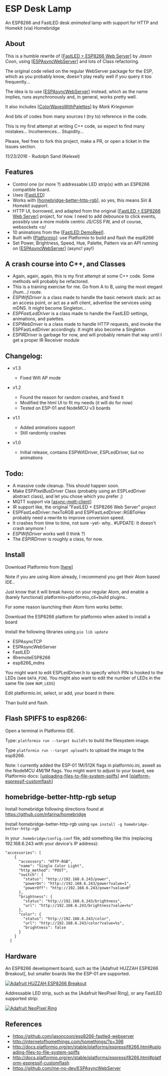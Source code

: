ESP Desk Lamp
=============

An ESP8266 and FastLED desk *animated* lamp with support for HTTP and Homekit (via) Homebridge



About
-----
This is a humble rewrite of [[FastLED + ESP8266 Web Server](https://github.com/jasoncoon/esp8266-fastled-webserver)] by *Jason Coon*, using [[ESPAsyncWebServer](https://github.com/me-no-dev/ESPAsyncWebServer)] and lots of Class refactoring.

The original code relied on the regular WebServer package for the ESP, which as you probably know, doesn't play really well if you query it too frequently...

The idea is to use [[ESPAsyncWebServer](https://github.com/me-no-dev/ESPAsyncWebServer)] instead, which as the name implies, runs asynchronously and, in general, works pretty well.

It also includes [[ColorWavesWithPalettes]( https://gist.github.com/kriegsman/8281905786e8b2632aeb)] by *Mark Kriegsman*

And bits of codes from many sources I (try to) reference in the code.

This is my first attempt at writing C++ code, so expect to find many mistakes... Incoherences... Stupidity...

Please, feel free to fork this project, make a PR, or open a ticket in the Issues section.

*11/23/2016* - Rudolph Sand (Kelexel)


Features
--------
* Control one (or more ?) addressable LED strip(s) with an ESP8266 compatible board.
* Uses [[FastLED](http://fastled.io/)]
* Works with [[homebridge-better-http-rgb]()], so yes, this means *Siri & Homekit support*.
* HTTP UI, borrowed, and adapted from the original [[FastLED + ESP8266 Web Server](https://github.com/jasoncoon/esp8266-fastled-webserver)] project, for now. I need to add debounce to click events, possibly use a more mobile centric JS/CSS FW, and of course, websockets <o/
* 10 animations from the [[FastLED DemoReel](https://github.com/FastLED/FastLED/tree/master/examples/DemoReel100)].
* Built with [[Platformio](http://platformio.org)]: use Platformio to build and flash the esp8266
* Set Power, Brightness, Speed, Hue, Palette, Pattern via an API running on [[ESPAsyncWebServer](https://github.com/me-no-dev/ESPAsyncWebServer)] (async! yay!)


A crash course into C++, and Classes
-------------------------------
* Again, again, again, this is my first attempt at some C++ code. Some methods will probably be refactored.
* This is a training exercise for me. Go from A to B, using the most elegant *(hum...)* route.
* *ESPWifiDriver* is a class made to handle the basic network stack: act as an access point, or act as a wifi client, advertise the services using mDNS. It might become Singleton...
* *ESPFastLedDriver* is a class made to handle the FastLED settings, animations, and palettes.
* *ESPWebDriver* is a class made to handle HTTP requests, and invoke the ESPFastLedDriver accordingly. It might also become a Singleton
* *ESPIRDriver* is garbage for now, and will probably remain that way until I get a proper IR Receiver module


Changelog:
----------
* v1.3
  * Fixed Wifi AP mode

* v1.2
  * Found the reason for random crashes, and fixed it
  * Modified the html UI to fit my needs (it will do for now)
  * Tested on ESP-01 and NodeMCU v3 boards

* v1.1
  * Added animations support
  * Still randomly crashes

* v1.0
  * Initial release, contains ESPWifiDriver, ESPLedDriver, but no animations

Todo:
-----
* A massive code cleanup. This should happen soon.
* Make ESP*PixelBus*Driver Class (probably using an ESPLedDriver abstract class), and let you chose which you prefer ;)
* MQTT support via [[async-mqtt-client](https://github.com/marvinroger/async-mqtt-client)]
* IR support like, the original "FastLED + ESP8266 Web Server" project
* ESPFastLedDriver::hexToRGB and ESPFastLedDriver::RGBToHex probably need a rewrite to improve conversion speed.
* It crashes from time to time, not sure -yet- why.. #UPDATE: It doesn't crash anymore !
* *ESPWifiDriver* works well (I think ?)
* The *ESPIRDriver* is roughly a class, for now.


Install
-------
Download Platformio from [[here](http://platformio.org)]

Note if you are using Atom already, I recommend you get their Atom based IDE..

Just know that it will break havoc on your regular Atom, and enable a (barely functional) platformio+platformio_cli+build plugins..

For some reason launching their Atom form works better.

Download the ESP8266 platform for platformio when asked to install a board

Install the following libraries using `pio lib update`
* ESPAsyncTCP
* ESPAsyncWebServer
* FastLED
* IRremoteESP8266
* esp8266_mdns

You might want to edit ESPLedDriver.h to specify which PIN is hooked to the LEDs (see `DATA_PIN`).
You might also want to edit the number of LEDs in the same file (see `NUM_LEDS`)

Edit platformio.ini, select, or add, your board in there.

Than build and flash.


Flash SPIFFS to esp8266:
------------------------
Open a terminal in Platformio IDE.

Type: `platformio run --target buildfs` to build the filesystem image.

Type `platformio run --target uploadfs` to upload the image to the esp8266.

Note:
I currently added the ESP-01 1M/512K flags in platformio.ini, aswell as the NodeMCU 4M/1M flags.
You might want to adjust to your board, see Platformio docs:
[[uploading-files-to-file-system-spiffs](http://docs.platformio.org/en/stable/platforms/espressif8266.html#uploading-files-to-file-system-spiffs)] and [[platform-espressif-customflash](http://docs.platformio.org/en/stable/platforms/espressif8266.html#platform-espressif-customflash)]


homebridge-better-http-rgb setup
--------------------------------

Install homebridge following directions found at https://github.com/nfarina/homebridge

Install homebridge-better-http-rgb using `npm install -g homebridge-better-http-rgb`

In your `.homebridge/config.conf` file, add something like this (replacing 192.168.6.243 with your device's IP address):

```
"accessories": [
    {
      "accessory": "HTTP-RGB",
      "name": "Single Color Light",
      "http_method": "POST",
      "switch": {
        "status": "http://192.168.6.243/power",
        "powerOn": "http://192.168.6.243/power?value=1",
        "powerOff": "http://192.168.6.243/power?value=0"
      },
      "brightness": {
        "status": "http://192.168.6.243/brightness",
        "url": "http://192.168.6.243/brightness?value=%s"
      },
      "color": {
        "status": "http://192.168.6.243/color",
        "url": "http://192.168.6.243/color?value=%s",
        "brightness": false
      }
    }
  ]
```

Hardware
--------

An ESP8266 development board, such as the [Adafruit HUZZAH ESP8266 Breakout], but smaller boards like the ESP-01 are supported.

[![Adafruit HUZZAH ESP8266 Breakout](https://cdn-shop.adafruit.com/310x233/2471-10.jpg)](https://www.adafruit.com/products/2471)

Addressable LED strip, such as the [Adafruit NeoPixel Ring], or any FastLED supported strip:

[![Adafruit NeoPixel Ring](https://www.adafruit.com/images/145x109/1586-00.jpg)](https://www.adafruit.com/product/1586)

References
----------

* https://github.com/jasoncoon/esp8266-fastled-webserver
* http://internetofhomethings.com/homethings/?p=396
* http://docs.platformio.org/en/stable/platforms/espressif8266.html#uploading-files-to-file-system-spiffs
* http://docs.platformio.org/en/stable/platforms/espressif8266.html#platform-espressif-customflash
* https://github.com/me-no-dev/ESPAsyncWebServer
